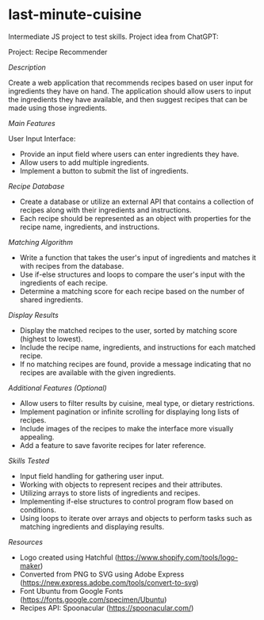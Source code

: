# last-minute-cuisine

Intermediate JS project to test skills. Project idea from ChatGPT:

Project: Recipe Recommender

_Description_

Create a web application that recommends recipes based on user input for ingredients they have on hand. The application should allow users to input the ingredients they have available, and then suggest recipes that can be made using those ingredients.

_Main Features_

User Input Interface:

- Provide an input field where users can enter ingredients they have.
- Allow users to add multiple ingredients.
- Implement a button to submit the list of ingredients.

_Recipe Database_

- Create a database or utilize an external API that contains a collection of recipes along with their ingredients and instructions.
- Each recipe should be represented as an object with properties for the recipe name, ingredients, and instructions.

_Matching Algorithm_

- Write a function that takes the user's input of ingredients and matches it with recipes from the database.
- Use if-else structures and loops to compare the user's input with the ingredients of each recipe.
- Determine a matching score for each recipe based on the number of shared ingredients.

_Display Results_

- Display the matched recipes to the user, sorted by matching score (highest to lowest).
- Include the recipe name, ingredients, and instructions for each matched recipe.
- If no matching recipes are found, provide a message indicating that no recipes are available with the given ingredients.

_Additional Features (Optional)_

- Allow users to filter results by cuisine, meal type, or dietary restrictions.
- Implement pagination or infinite scrolling for displaying long lists of recipes.
- Include images of the recipes to make the interface more visually appealing.
- Add a feature to save favorite recipes for later reference.

_Skills Tested_

- Input field handling for gathering user input.
- Working with objects to represent recipes and their attributes.
- Utilizing arrays to store lists of ingredients and recipes.
- Implementing if-else structures to control program flow based on conditions.
- Using loops to iterate over arrays and objects to perform tasks such as matching ingredients and displaying results.

_Resources_

- Logo created using Hatchful (https://www.shopify.com/tools/logo-maker)
- Converted from PNG to SVG using Adobe Express (https://new.express.adobe.com/tools/convert-to-svg)
- Font Ubuntu from Google Fonts (https://fonts.google.com/specimen/Ubuntu)
- Recipes API: Spoonacular (https://spoonacular.com/)
